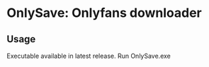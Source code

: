# OnlySave: Onlyfans downloader

## Usage

Executable available in latest release. Run OnlySave.exe
